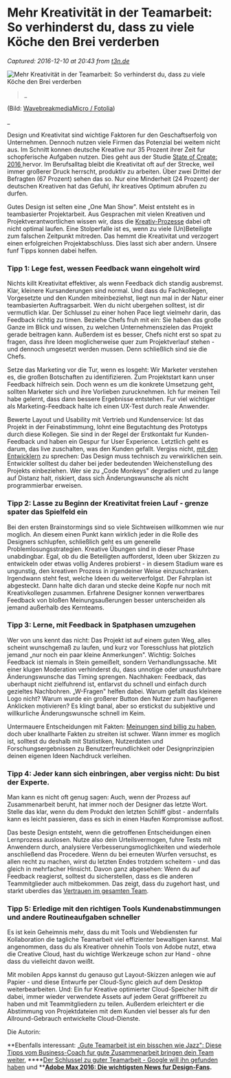 # Mehr Kreativität in der Teamarbeit: So verhinderst du, dass zu viele Köche den Brei verderben

_Captured: 2016-12-10 at 20:43 from [t3n.de](http://t3n.de/news/mehr-kreativitaet-bei-teamarbeit-774633/)_

![Mehr Kreativität in der Teamarbeit: So verhinderst du, dass zu viele Köche den Brei verderben](http://img.t3n.sc/news/wp-content/uploads/2016/12/Teamwork.jpg?auto=compress%2Cenhance%2Cformat&fit=crop&fm=jpg&h=347&ixlib=php-1.1.0&q=65&w=620&s=a37e1cbe752d304f3600c033ebf383ba)

> _ 

(Bild: [WavebreakmediaMicro / Fotolia](https://de.fotolia.com/id/122929047))

_

Design und Kreativitat sind wichtige Faktoren fur den Geschaftserfolg von Unternehmen. Dennoch nutzen viele Firmen das Potenzial bei weitem nicht aus. Im Schnitt konnen deutsche Kreative nur 35 Prozent ihrer Zeit fur schopferische Aufgaben nutzen. Dies geht aus der Studie [State of Create: 2016 ](http://www.adobe.com/content/dam/acom/en/max/pdfs/AdobeStateofCreate_2016_Report_Final.pdf)hervor. Im Berufsalltag bleibt die Kreativitat oft auf der Strecke, weil immer großerer Druck herrscht, produktiv zu arbeiten. Über zwei Drittel der Befragten (67 Prozent) sehen das so. Nur eine Minderheit (24 Prozent) der deutschen Kreativen hat das Gefuhl, ihr kreatives Optimum abrufen zu durfen.

Gutes Design ist selten eine „One Man Show". Meist entsteht es in teambasierter Projektarbeit. Aus Gesprachen mit vielen Kreativen und Projektverantwortlichen wissen wir, dass die [Kreativ-Prozesse](http://t3n.de/news/weihnachts-freebies-designer-771970/) dabei oft nicht optimal laufen. Eine Stolperfalle ist es, wenn zu viele (Un)Beteiligte zum falschen Zeitpunkt mitreden. Das hemmt die Kreativitat und verzogert einen erfolgreichen Projektabschluss. Dies lasst sich aber andern. Unsere funf Tipps konnen dabei helfen.

### Tipp 1: Lege fest, wessen Feedback wann eingeholt wird

Nichts killt Kreativitat effektiver, als wenn Feedback dich standig ausbremst. Klar, kleinere Kursanderungen sind normal. Und dass du Fachkollegen, Vorgesetzte und den Kunden miteinbeziehst, liegt nun mal in der Natur einer teambasierten Auftragsarbeit. Wen du nicht ubergehen solltest, ist dir vermutlich klar. Der Schlussel zu einer hohen Pace liegt vielmehr darin, das Feedback richtig zu timen. Beziehe Chefs fruh mit ein: Sie haben das große Ganze im Blick und wissen, zu welchen Unternehmenszielen das Projekt gerade beitragen kann. Außerdem ist es besser, Chefs nicht erst so spat zu fragen, dass ihre Ideen moglicherweise quer zum Projektverlauf stehen - und dennoch umgesetzt werden mussen. Denn schließlich sind sie die Chefs.

Setze das Marketing vor die Tur, wenn es losgeht: Wir Marketer verstehen es, die großen Botschaften zu identifizieren. Zum Projektstart kann unser Feedback hilfreich sein. Doch wenn es um die konkrete Umsetzung geht, sollten Marketer sich und ihre Vorlieben zurucknehmen. Ich fur meinen Teil habe gelernt, dass dann bessere Ergebnisse entstehen. Fur viel wichtiger als Marketing-Feedback halte ich einen UX-Test durch reale Anwender.

Bewerte Layout und Usability mit Vertrieb und Kundenservice: Ist das Projekt in der Feinabstimmung, lohnt eine Begutachtung des Prototyps durch diese Kollegen. Sie sind in der Regel der Erstkontakt fur Kunden-Feedback und haben ein Gespur fur User Experience. Letztlich geht es darum, das live zuschalten, was den Kunden gefallt. Vergiss nicht, [mit den Entwicklern](http://t3n.de/news/entwickler-europa-berlin-772005/) zu sprechen: Das Design muss technisch zu verwirklichen sein. Entwickler solltest du daher bei jeder bedeutenden Weichenstellung des Projekts einbeziehen. Wer sie zu „Code Monkeys" degradiert und zu lange auf Distanz halt, riskiert, dass sich Änderungswunsche als nicht programmierbar erweisen.

### Tipp 2: Lasse zu Beginn der Kreativitat freien Lauf - grenze spater das Spielfeld ein

Bei den ersten Brainstormings sind so viele Sichtweisen willkommen wie nur moglich. An diesem einen Punkt kann wirklich jeder in die Rolle des Designers schlupfen, schließlich geht es um generelle Problemlosungsstrategien. Kreative Übungen sind in dieser Phase unabdingbar. Egal, ob du die Beteiligten aufforderst, Ideen uber Skizzen zu entwickeln oder etwas vollig Anderes probierst - in diesem Stadium ware es ungunstig, den kreativen Prozess in irgendeiner Weise einzuschranken. Irgendwann steht fest, welche Ideen du weiterverfolgst. Der Fahrplan ist abgesteckt. Dann halte dich daran und stecke deine Kopfe nur noch mit Kreativkollegen zusammen. Erfahrene Designer konnen verwertbares Feedback von bloßen Meinungsaußerungen besser unterscheiden als jemand außerhalb des Kernteams.

### Tipp 3: Lerne, mit Feedback in Spatphasen umzugehen

Wer von uns kennt das nicht: Das Projekt ist auf einem guten Weg, alles scheint wunschgemaß zu laufen, und kurz vor Toresschluss hat plotzlich jemand „nur noch ein paar kleine Anmerkungen". Wichtig: Solches Feedback ist niemals in Stein gemeißelt, sondern Verhandlungssache. Mit einer klugen Moderation verhinderst du, dass unnotige oder unausfuhrbare Änderungswunsche das Timing sprengen. Nachhaken: Feedback, das uberhaupt nicht zielfuhrend ist, entlarvst du schnell und einfach durch gezieltes Nachbohren. „W-Fragen" helfen dabei. Warum gefallt das kleinere Logo nicht? Warum wurde ein großerer Button den Nutzer zum haufigeren Anklicken motivieren? Es klingt banal, aber so erstickst du subjektive und willkurliche Änderungswunsche schnell im Keim.

Untermauere Entscheidungen mit Fakten: [Meinungen sind billig zu haben](http://t3n.de/news/donald-trump-postfaktisch-fakten-765302/), doch uber knallharte Fakten zu streiten ist schwer. Wann immer es moglich ist, solltest du deshalb mit Statistiken, Nutzerdaten und Forschungsergebnissen zu Benutzerfreundlichkeit oder Designprinzipien deinen eigenen Ideen Nachdruck verleihen.

### Tipp 4: Jeder kann sich einbringen, aber vergiss nicht: Du bist der Experte.

Man kann es nicht oft genug sagen: Auch, wenn der Prozess auf Zusammenarbeit beruht, hat immer noch der Designer das letzte Wort. Stelle das klar, wenn du dem Produkt den letzten Schliff gibst - andernfalls kann es leicht passieren, dass es sich in einen Haufen Kompromisse auflost.

Das beste Design entsteht, wenn die getroffenen Entscheidungen einen Lernprozess auslosen. Nutze also dein Urteilsvermogen, fuhre Tests mit Anwendern durch, analysiere Verbesserungsmoglichkeiten und wiederhole anschließend das Procedere. Wenn du bei erneuten Wurfen versuchst, es allen recht zu machen, wirst du letzten Endes trotzdem scheitern - und das gleich in mehrfacher Hinsicht. Davon ganz abgesehen: Wenn du auf Feedback reagierst, solltest du sicherstellen, dass es die anderen Teammitglieder auch mitbekommen. Das zeigt, dass du zugehort hast, und starkt uberdies das [Vertrauen im gesamten Team](http://t3n.de/news/slack-fuer-c64-team-messenger-771873/).

### Tipp 5: Erledige mit den richtigen Tools Kundenabstimmungen und andere Routineaufgaben schneller

Es ist kein Geheimnis mehr, dass du mit Tools und Webdiensten fur Kollaboration die tagliche Teamarbeit viel effizienter bewaltigen kannst. Mal angenommen, dass du als Kreativer ohnehin Tools von Adobe nutzt, etwa die Creative Cloud, hast du wichtige Werkzeuge schon zur Hand - ohne dass du vielleicht davon weißt.

Mit mobilen Apps kannst du genauso gut Layout-Skizzen anlegen wie auf Papier - und diese Entwurfe per Cloud-Sync gleich auf dem Desktop weiterbearbeiten. Und: Ein fur Kreative optimierter Cloud-Speicher hilft dir dabei, immer wieder verwendete Assets auf jedem Gerat griffbereit zu haben und mit Teammitgliedern zu teilen. Außerdem erleichtert er die Abstimmung von Projektdateien mit dem Kunden viel besser als fur den Allround-Gebrauch entwickelte Cloud-Dienste.

Die Autorin:

**Ebenfalls interessant: „[Gute Teamarbeit ist ein bisschen wie Jazz": Diese Tipps vom Business-Coach fur gute Zusammenarbeit bringen dein Team weiter](http://t3n.de/news/gute-teamarbeit-tipps-708614/), ****[Der Schlussel zu guter Teamarbeit - Google will ihn gefunden haben](http://t3n.de/news/geheimnis-guter-teamarbeit-686763/) und ****[Adobe Max 2016: Die wichtigsten News fur Design-Fans](http://t3n.de/news/adobe-max-2016-wichtigsten-news-762846/).**
